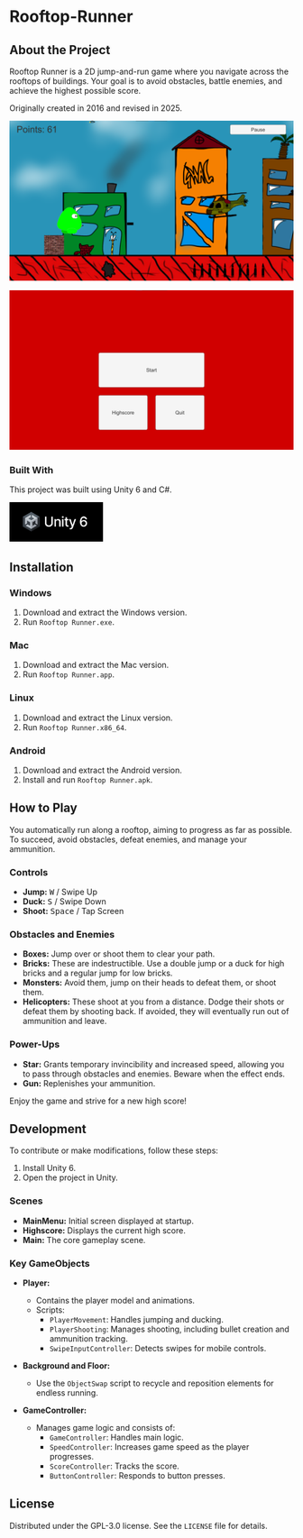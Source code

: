 # Rooftop-Runner

## About the Project
Rooftop Runner is a 2D jump-and-run game where you navigate across the rooftops of buildings. Your goal is to avoid obstacles, battle enemies, and achieve the highest possible score. 

Originally created in 2016 and revised in 2025.

![Game Screenshot](images/screenshotGame.png)

![Start Screen](images/screenshotStart.png)

### Built With
This project was built using Unity 6 and C#.

<img src="images/unity6.jpeg" alt="Unity 6" height="70">

## Installation

### Windows
1. Download and extract the Windows version.
2. Run `Rooftop Runner.exe`.

### Mac
1. Download and extract the Mac version.
2. Run `Rooftop Runner.app`.

### Linux
1. Download and extract the Linux version.
2. Run `Rooftop Runner.x86_64`.

### Android
1. Download and extract the Android version.
2. Install and run `Rooftop Runner.apk`.

## How to Play
You automatically run along a rooftop, aiming to progress as far as possible. To succeed, avoid obstacles, defeat enemies, and manage your ammunition. 

### Controls
- **Jump:** <kbd>W</kbd> / Swipe Up
- **Duck:** <kbd>S</kbd> / Swipe Down
- **Shoot:** <kbd>Space</kbd> / Tap Screen

### Obstacles and Enemies
- **Boxes:** Jump over or shoot them to clear your path.
- **Bricks:** These are indestructible. Use a double jump or a duck for high bricks and a regular jump for low bricks.
- **Monsters:** Avoid them, jump on their heads to defeat them, or shoot them.
- **Helicopters:** These shoot at you from a distance. Dodge their shots or defeat them by shooting back. If avoided, they will eventually run out of ammunition and leave.

### Power-Ups
- **Star:** Grants temporary invincibility and increased speed, allowing you to pass through obstacles and enemies. Beware when the effect ends.
- **Gun:** Replenishes your ammunition.

Enjoy the game and strive for a new high score!

## Development
To contribute or make modifications, follow these steps:

1. Install Unity 6.
2. Open the project in Unity.

### Scenes
- **MainMenu:** Initial screen displayed at startup.
- **Highscore:** Displays the current high score.
- **Main:** The core gameplay scene.

### Key GameObjects
- **Player:**
  - Contains the player model and animations.
  - Scripts:
    - `PlayerMovement`: Handles jumping and ducking.
    - `PlayerShooting`: Manages shooting, including bullet creation and ammunition tracking.
    - `SwipeInputController`: Detects swipes for mobile controls.

- **Background and Floor:**
  - Use the `ObjectSwap` script to recycle and reposition elements for endless running.

- **GameController:**
  - Manages game logic and consists of:
    - `GameController`: Handles main logic.
    - `SpeedController`: Increases game speed as the player progresses.
    - `ScoreController`: Tracks the score.
    - `ButtonController`: Responds to button presses.

## License
Distributed under the GPL-3.0 license. See the `LICENSE` file for details.
